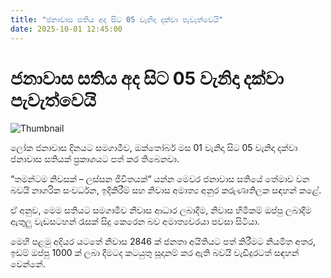 ```yaml
---
title: "ජනාවාස සතිය අද සිට 05 වැනිදා දක්වා පැවැත්වෙයි"
date: 2025-10-01 12:45:00
---
```


# ජනාවාස සතිය අද සිට 05 වැනිදා දක්වා පැවැත්වෙයි

![Thumbnail](https://helakuru.sgp1.cdn.digitaloceanspaces.com/esana/images/lib/house-clip.jpg)

ලෝක ජනාවාස දිනයට සමගාමීව, ඔක්තෝබර් මස 01 වැනිදා සිට 05 වැනිදා දක්වා ජනාවාස සතියක් ප්‍රකාශයට පත් කර තිබෙනවා.

“තමන්ටම නිවසක් – ලස්සන ජිවිතයක්“ යන්න මෙවර ජනාවාස සතියේ තේමාව වන බවයි නාගරික සංවර්ධන, ඉදිකිරීම් සහ නිවාස අමාත්‍ය අනුර කරුණාතිලක සඳහන් කළේ.

ඒ අනුව, මෙම සතියට සමගාමීව නිවාස ආධාර ලබාදීම, නිවාස හිමිකම් ඔප්පු ලබාදීම ඇතුලු වැඩසටහන් රැසක් සිදු කෙරෙන බව අමාත්‍යවරයා පවසා සිටියා.

මෙහි පළමු අදියර යටතේ නිවාස 2846 ක් ජනතා අයිතියට පත් කිරීමට නියමිත අතර, ඉඩම් ඔප්පු 1000 ක් ලබා දීමටද කටයුතු සූදානම් කර ඇති බවයි වැඩිදුරටත් සඳහන් වෙන්නේ.

